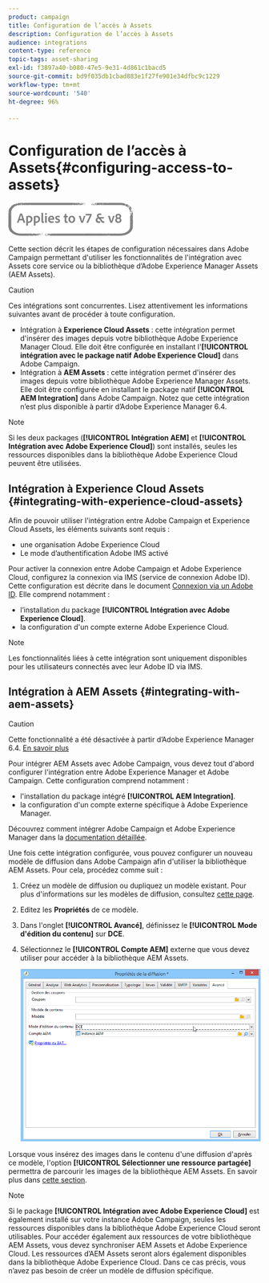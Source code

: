 ```yaml
---
product: campaign
title: Configuration de l’accès à Assets
description: Configuration de l’accès à Assets
audience: integrations
content-type: reference
topic-tags: asset-sharing
exl-id: f3897a40-b080-47e5-9e31-4d861c1bacd5
source-git-commit: bd9f035db1cbad883e1f27fe901e34dfbc9c1229
workflow-type: tm+mt
source-wordcount: '540'
ht-degree: 96%

---
```


# Configuration de l’accès à Assets{#configuring-access-to-assets}

![](../../assets/common.svg)

Cette section décrit les étapes de configuration nécessaires dans Adobe Campaign permettant d&#39;utiliser les fonctionnalités de l&#39;intégration avec Assets core service ou la bibliothèque d’Adobe Experience Manager Assets (AEM Assets).

>[!CAUTION]
>
>Ces intégrations sont concurrentes. Lisez attentivement les informations suivantes avant de procéder à toute configuration.

* Intégration à **Experience Cloud Assets** : cette intégration permet d&#39;insérer des images depuis votre bibliothèque Adobe Experience Manager Cloud. Elle doit être configurée en installant l&#39;**[!UICONTROL intégration avec le package natif Adobe Experience Cloud]** dans Adobe Campaign.
* Intégration à **AEM Assets** : cette intégration permet d&#39;insérer des images depuis votre bibliothèque Adobe Experience Manager Assets. Elle doit être configurée en installant le package natif **[!UICONTROL AEM Integration]** dans Adobe Campaign. Notez que cette intégration n’est plus disponible à partir d’Adobe Experience Manager 6.4.

>[!NOTE]
>
>Si les deux packages (**[!UICONTROL Intégration AEM]** et **[!UICONTROL Intégration avec Adobe Experience Cloud]**) sont installés, seules les ressources disponibles dans la bibliothèque Adobe Experience Cloud peuvent être utilisées.

## Intégration à Experience Cloud Assets {#integrating-with-experience-cloud-assets}

Afin de pouvoir utiliser l&#39;intégration entre Adobe Campaign et Experience Cloud Assets, les éléments suivants sont requis :

* une organisation Adobe Experience Cloud
* Le mode d’authentification Adobe IMS activé

Pour activer la connexion entre Adobe Campaign et Adobe Experience Cloud, configurez la connexion via IMS (service de connexion Adobe ID). Cette configuration est décrite dans le document [Connexion via un Adobe ID](../../integrations/using/about-adobe-id.md). Elle comprend notamment :

* l’installation du package **[!UICONTROL Intégration avec Adobe Experience Cloud]**.
* la configuration d&#39;un compte externe Adobe Experience Cloud.

>[!NOTE]
>
>Les fonctionnalités liées à cette intégration sont uniquement disponibles pour les utilisateurs connectés avec leur Adobe ID via IMS.

## Intégration à AEM Assets {#integrating-with-aem-assets}


>[!CAUTION]
>
>Cette fonctionnalité a été désactivée à partir d’Adobe Experience Manager 6.4. [En savoir plus](https://experienceleague.adobe.com/docs/experience-manager-64/release-notes/deprecated-removed-features.html?lang=fr#removed-features)

Pour intégrer AEM Assets avec Adobe Campaign, vous devez tout d&#39;abord configurer l&#39;intégration entre Adobe Experience Manager et Adobe Campaign. Cette configuration comprend notamment :

* l&#39;installation du package intégré **[!UICONTROL AEM Integration]**.
* la configuration d&#39;un compte externe spécifique à Adobe Experience Manager.

Découvrez comment intégrer Adobe Campaign et Adobe Experience Manager dans la [documentation détaillée](../../integrations/using/about-adobe-experience-manager.md).

Une fois cette intégration configurée, vous pouvez configurer un nouveau modèle de diffusion dans Adobe Campaign afin d&#39;utiliser la bibliothèque AEM Assets. Pour cela, procédez comme suit :

1. Créez un modèle de diffusion ou dupliquez un modèle existant. Pour plus d&#39;informations sur les modèles de diffusion, consultez [cette page](../../delivery/using/about-templates.md).
1. Editez les **Propriétés** de ce modèle.
1. Dans l&#39;onglet **[!UICONTROL Avancé]**, définissez le **[!UICONTROL Mode d&#39;édition du contenu]** sur **DCE**.
1. Sélectionnez le **[!UICONTROL Compte AEM]** externe que vous devez utiliser pour accéder à la bibliothèque AEM Assets.

   ![](assets/dam_aem_assets1.png)

Lorsque vous insérez des images dans le contenu d&#39;une diffusion d&#39;après ce modèle, l&#39;option **[!UICONTROL Sélectionner une ressource partagée]** permettra de parcourir les images de la bibliothèque AEM Assets. En savoir plus dans [cette section](../../integrations/using/inserting-a-shared-asset.md).

>[!NOTE]
>
>Si le package **[!UICONTROL Intégration avec Adobe Experience Cloud]** est également installé sur votre instance Adobe Campaign, seules les ressources disponibles dans la bibliothèque Adobe Experience Cloud seront utilisables. Pour accéder également aux ressources de votre bibliothèque AEM Assets, vous devez synchroniser AEM Assets et Adobe Experience Cloud. Les ressources d’AEM Assets seront alors également disponibles dans la bibliothèque Adobe Experience Cloud. Dans ce cas précis, vous n’avez pas besoin de créer un modèle de diffusion spécifique.
